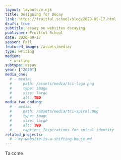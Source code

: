 ```yaml
---
layout: layouts/e.njk
title: Designing for Decay
link: https://fruitful.school/blog/2020-09-17.html
draft: true
subtitle: essay on websites decaying
publisher: Fruitful School
date: 2020-09-17
season: Fall
featured_image: /assets/media/
type: writing
medium:
  - writing
subtype: essay
year: ["2020"]
media_one:
  # - media:
  #     path: /assets/media/tci-logo.png
  #     type: image
  #     size: large
  #     alt: TBD
media_two_ending:
  # - media:
  #     path: /assets/media/tci-spiral.png
  #     type: image
  #     size: large
  #     alt: TBD
  #     caption: Inspirations for spiral identity
related_projects:
  # - my-website-is-a-shifting-house.md
---
```


To come
